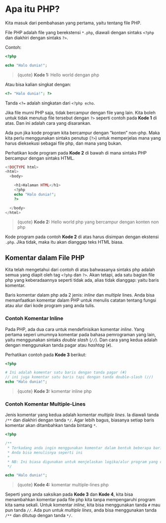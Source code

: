 # Apa itu PHP?

Kita masuk dari pembahasan yang pertama, yaitu tentang file PHP.

File PHP adalah file yang berekstensi `*.php`, diawali dengan sintaks `<?php` dan diakhiri dengan sintaks `?>`.

Contoh:

```php
<?php

echo "Halo dunia!";
```

> {quote} **Kode 1:** Hello world dengan php

Atau bisa kalian singkat dengan:

```php
<?= "Halo dunia!"; ?>
```

Tanda `<?=` adalah singkatan dari `<?php echo`.

Jika file murni PHP saja, tidak bercampur dengan file yang lain. Kita boleh untuk tidak menutup file tersebut dengan `?>` seperti contoh pada **Kode 1** di atas. Dan ini adalah cara yang disarankan.

Ada pun jika kode program kita bercampur dengan “konten” non-php. Maka kita perlu menggunakan sintaks penutup (`?>`) untuk memperjelas mana yang harus dieksekusi sebagai file php, dan mana yang bukan.

Perhatikan kode program pada **Kode 2** di bawah di mana sintaks PHP bercampur dengan sintaks HTML.

```php
<!DOCTYPE html>
<html>
  <body>

    <h1>Halaman HTML</h1>
    <?php
    echo "Halo dunia!";
    ?>

  </body>
</html>
```

> {quote} **Kode 2:** Hello world php yang bercampur dengan konten non php

Kode program pada contoh **Kode 2** di atas harus disimpan dengan ekstensi `.php`. Jika tidak, maka itu akan dianggap teks HTML biasa.

## Komentar dalam File PHP

Kita telah mengetahui dari contoh di atas bahwasanya sintaks php adalah semua yang diapit oleh tag `<?php` dan `?>`. Akan tetapi, ada satu bagian file php yang keberadaannya seperti tidak ada, alias tidak dianggap: yaitu baris komentar.

Baris komentar dalam php ada 2 jenis: _inline_ dan _multiple_ lines. Anda bisa memanfaatkan komentar dalam PHP untuk menulis catatan tentang fungsi atau alur dari kode program yang anda tulis.

### Contoh Komentar Inline

Pada PHP, ada dua cara untuk mendefinisikan komentar _inline_. Yang pertama seperi umumnya komentar pada bahasa pemrograman yang lain, yaitu menggunakan sintaks _double slash_ (`//`). Dan cara yang kedua adalah dengan menggunakan tanda pagar atau _hashtag_ (`#`).

Perhatikan contoh pada **Kode 3** berikut:

```php
<?php

# Ini adalah komentar satu baris dengan tanda pagar (#)
// ini juga komentar satu baris tapi dengan tanda double-slash (//)
echo "Halo dunia!";
```

> {quote} **Kode 3:** komentar inline php

### Contoh Komentar Multiple-Lines

Jenis komentar yang kedua adalah komentar _multiple lines_. Ia diawali tanda `/**` dan diakhiri dengan tanda `*/`.
Agar lebih bagus, biasanya setiap baris komentar akan ditambahkan tanda bintang `*`.

```php
<?php

/**
 * Terkadang anda ingin menggunakan komentar dalam bentuk beberapa baris
 * Anda bisa menulisnya seperti ini
 *
 * NB: Ini biasa digunakan untuk menjelaskan logika/alur program yang cukup panjang
 */

echo "Halo dunia!";
```

> {quote} **Kode 4:** komentar multiple-lines php

Seperti yang anda saksikan pada **Kode 3** dan **Kode 4**, kita bisa menambahkan komentar pada file php kita tanpa mempengaruhi program kita sama sekali. Untuk komentar _inline_, kita bisa menggunakan tanda `#` mau pun tanda `//`. Ada pun untuk _multiple lines_, anda bisa menggunakan tanda `/**` dan ditutup dengan tanda `*/`.
